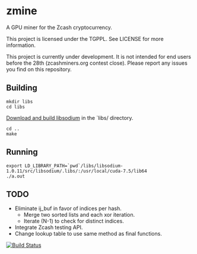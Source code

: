 # zmine
A GPU miner for the Zcash cryptocurrency.

This project is licensed under the TGPPL. See LICENSE for more information.

This project is currently under development. It is not intended for end users before the 28th (zcashminers.org contest close). Please report any issues you find on this repository.

## Building

    mkdir libs
    cd libs

[Download and build libsodium](https://download.libsodium.org/doc/installation/index.html) in the `libs/ directory.

    cd ..
    make

## Running

    export LD_LIBRARY_PATH=`pwd`/libs/libsodium-1.0.11/src/libsodium/.libs/:/usr/local/cuda-7.5/lib64
    ./a.out

## TODO

* Eliminate ij_buf in favor of indices per hash.
  * Merge two sorted lists and each xor iteration.
  * Iterate (N-1) to check for distinct indices.
* Integrate Zcash testing API.
* Change lookup table to use same method as final functions.

[![Build Status](https://travis-ci.org/douggard/zmine.svg?branch=master)](https://travis-ci.org/douggard/zmine)

